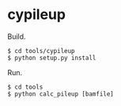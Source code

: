 # cypileup

Build.

```
$ cd tools/cypileup
$ python setup.py install
```

Run.

```
$ cd tools
$ python calc_pileup [bamfile]
```